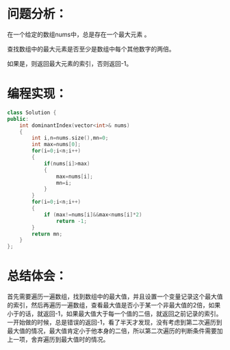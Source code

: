 # 问题分析：
在一个给定的数组nums中，总是存在一个最大元素 。

查找数组中的最大元素是否至少是数组中每个其他数字的两倍。

如果是，则返回最大元素的索引，否则返回-1。
# 编程实现：
```C++
class Solution {
public:
    int dominantIndex(vector<int>& nums)
    {
        int i,n=nums.size(),mn=0;
        int max=nums[0];
        for(i=0;i<n;i++)
        {
            if(nums[i]>max)
            {
                max=nums[i];
                mn=i;
            }
        }
        for(i=0;i<n;i++)
        {
            if (max!=nums[i]&&max<nums[i]*2) 
                return -1;
        }
        return mn;
    }
};
```
# 总结体会：
首先需要遍历一遍数组，找到数组中的最大值，并且设置一个变量记录这个最大值的索引，然后再遍历一遍数组，查看最大值是否小于某一个非最大值的2倍，如果小于的话，就返回-1，如果最大值大于每一个值的二倍，就返回之前记录的索引。一开始做的时候，总是错误的返回-1，看了半天才发现，没有考虑到第二次遍历到最大值的情况，最大值肯定小于他本身的二倍，所以第二次遍历的判断条件需要加上一项，舍弃遍历到最大值时的情况。